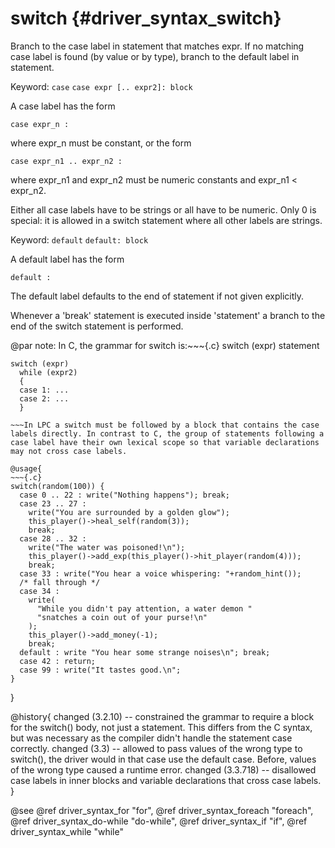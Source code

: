switch {#driver_syntax_switch}
==============================
Branch to the case label in statement that matches expr. If no matching case label is found (by value or by type), branch to the default label in statement.

Keyword: `case`
`case expr [.. expr2]: block`

A case label has the form

~~~{.c}
case expr_n :

~~~
where expr_n must be constant, or the form

~~~{.c}
case expr_n1 .. expr_n2 :

~~~
where expr_n1 and expr_n2 must be numeric constants and expr_n1 < expr_n2.

Either all case labels have to be strings or all have to be numeric. Only 0 is special: it is allowed in a switch statement where all other labels are strings.

Keyword: `default`
`default: block`

A default label has the form

~~~{.c}
default :

~~~
The default label defaults to the end of statement if not given explicitly.

Whenever a 'break' statement is executed inside 'statement' a branch to the end of the switch statement is performed.

@par note: In C, the grammar for switch is:~~~{.c}
switch (expr) statement

~~~allowing constructs like:~~~{.c}
switch (expr)
  while (expr2)
  {
  case 1: ...
  case 2: ...
  }

~~~In LPC a switch must be followed by a block that contains the case labels directly. In contrast to C, the group of statements following a case label have their own lexical scope so that variable declarations may not cross case labels.

@usage{
~~~{.c}
switch(random(100)) {
  case 0 .. 22 : write("Nothing happens"); break;
  case 23 .. 27 :
    write("You are surrounded by a golden glow");
    this_player()->heal_self(random(3));
    break;
  case 28 .. 32 :
    write("The water was poisoned!\n");
    this_player()->add_exp(this_player()->hit_player(random(4)));
    break;
  case 33 : write("You hear a voice whispering: "+random_hint());
  /* fall through */
  case 34 :
    write(
      "While you didn't pay attention, a water demon "
      "snatches a coin out of your purse!\n"
    );
    this_player()->add_money(-1);
    break;
  default : write "You hear some strange noises\n"; break;
  case 42 : return;
  case 99 : write("It tastes good.\n";
}

~~~

}

@history{
changed (3.2.10) -- constrained the grammar to require a block for the switch() body, not just a statement. This differs from the C syntax, but was necessary as the compiler didn't handle the statement case correctly.
changed (3.3) -- allowed to pass values of the wrong type to switch(), the driver would in that case use the default case. Before, values of the wrong type caused a runtime error.
changed (3.3.718) -- disallowed case labels in inner blocks and variable declarations that cross case labels.
}

@see @ref driver_syntax_for "for", @ref driver_syntax_foreach "foreach", @ref driver_syntax_do-while "do-while", @ref driver_syntax_if "if", @ref driver_syntax_while "while"
